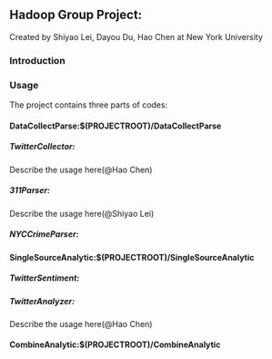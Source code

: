 ## Hadoop Group Project:

Created by Shiyao Lei, Dayou Du, Hao Chen at New York University

### Introduction



### Usage

The project contains three parts of codes:

#### DataCollectParse:$(PROJECTROOT)/DataCollectParse

##### TwitterCollector:

Describe the usage here(@Hao Chen)

##### 311Parser:

Describe the usage here(@Shiyao Lei)

##### NYCCrimeParser:



#### SingleSourceAnalytic:$(PROJECTROOT)/SingleSourceAnalytic

##### TwitterSentiment:

##### TwitterAnalyzer:

Describe the usage here(@Hao Chen)

#### CombineAnalytic:$(PROJECTROOT)/CombineAnalytic
